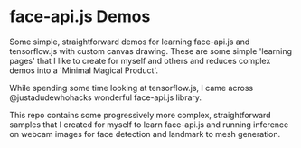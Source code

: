 # face-api.js Demos

Some simple, straightforward demos for learning face-api.js and tensorflow.js with custom canvas drawing. These are some simple 'learning pages' that I like to create for myself and others and reduces complex demos into a 'Minimal Magical Product'.

While spending some time looking at tensorflow.js, I came across @justadudewhohacks wonderful face-api.js library.

This repo contains some progressively more complex, straightforward samples that I created for myself to learn face-api.js and running inference on webcam images for face detection and landmark to mesh generation.

